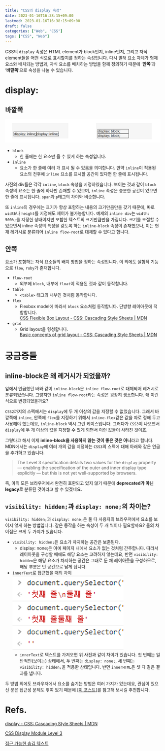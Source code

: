 ```yaml
---
title: "CSS의 display 속성"
date: 2023-01-16T16:38:15+09:00
lastmod: 2023-01-16T16:38:15+09:00
draft: false
categories: ["Web", "CSS"]
tags: ["CSS", "Web"]
---
```


CSS의 `display` 속성은 HTML element가 block인지, inline인지, 그리고 자식 element들을 어떤 식으로 표시할지를 정하는 속성입니다. 다시 말해 요소 자체가 형제 요소와 배치되는 방법과, 자식 요소를 배치하는 방법을 함께 정의하기 때문에 ‘**안쪽**’과 ‘**바깥쪽**’으로 속성을 나눌 수 있습니다.

# display:

## 바깥쪽

![Untitled](/images/posts/2023/01/css-display/01.png)

- `block`
  - 한 줄에는 한 요소만 올 수 있게 하는 속성입니다.
- `inline`
  - 요소가 한 줄에 여러 개 표시 될 수 있음을 의미합니다. 만약 `inline`이 적용된 요소의 전후에 `inline` 요소를 표시할 공간이 있다면 한 줄에 표시됩니다.

사진의 div들은 각각 `inline`, `block` 속성을 지정하였습니다. 보이는 것과 같이 `block` 속성의 요소는 한 줄에 하나만 존재할 수 있으며, `inline` 속성은 충분한 공간이 있으면 한 줄에 표시됩니다. `span`과 `p`태그의 차이와 비슷합니다.

또 `inline`의 경우에는 크기가 항상 포함하는 내용의 크기만큼만을 갖기 때문에, 따로 `width`나 `height`를 지정해도 제어가 불가능합니다. 예제의 `inline div`는 `width: 500%;`를 지정한 상태이지만 포함한 텍스트의 크기만큼만을 가집니다. 크기를 조절할 수 있으면서 inline 속성의 특성을 갖도록 하는 `inline-block` 속성이 존재했으나, 이는 현재 레거시로 분류되어 `inline flow-root`로 대체할 수 있다고 합니다.

## 안쪽

요소가 포함하는 자식 요소들의 배치 방법을 정하는 속성입니다. 이 외에도 실험적 기능으로 `flow`, `ruby`가 존재합니다.

- `flow-root`
  - 외부에 `block`, 내부에 `float`이 적용된 것과 같이 동작합니다.
- `table`
  - `<table>` 태그의 내부인 것처럼 동작합니다.
- `flex`
  - Flexbox model에 따라서 `block` 요소처럼 동작합니다. 단방향 레이아웃에 적합합니다.  
    [CSS Flexible Box Layout - CSS: Cascading Style Sheets | MDN](https://developer.mozilla.org/ko/docs/Web/CSS/CSS_Flexible_Box_Layout)
- `grid`
  - Grid layout을 형성합니다.  
    [Basic concepts of grid layout - CSS: Cascading Style Sheets | MDN](https://developer.mozilla.org/ko/docs/Web/CSS/CSS_Grid_Layout/Basic_concepts_of_grid_layout)

# 궁금증들

## inline-block은 왜 레거시가 되었을까?

앞에서 언급했던 바와 같이 `inline-block`은 `inline flow-root`로 대체되어 레거시로 분류되었습니다. 그렇지만 `inline flow-root`라는 속성은 굉장히 생소합니다. 왜 이런 식으로 변경되었을까요?

`CSS2`까지의 스펙에서는 `display`에 두 개 이상의 값을 지정할 수 없었습니다. 그래서 바깥쪽에 `inline`, 안쪽에 `flex`를 지정하기 위해서 `inline-flex`같은 값을 따로 정해 두고 사용해야 했는데요, `inline-block` 역시 그런 케이스입니다. 그러다가 `CSS3`이 나오면서 `display`에 두 개 이상의 값을 지정할 수 있게 되면서 이런 값들이 사라진 것이죠.

그렇다고 해서 이제 **inline-block을 사용하지 않는 것이 좋은 것은 아니**라고 합니다. MDN에서는 `display`에 여러 개의 값을 지정하는 `CSS3`의 스펙에 대해 아래와 같은 언급을 추가하고 있습니다.

> The Level 3 specification details two values for the `display` property — enabling the specification of the outer and inner display type explicitly — but this is not yet well-supported by browsers.

즉, 아직 모든 브라우저에서 완전히 호환되고 있지 않기 때문에 **deprecated가 아닌 legacy**로 분류된 것이라고 할 수 있겠네요.

## `visibility: hidden;`과 `display: none;`의 차이는?

`visibility: hidden;`과 `display: none;`은 둘 다 사용자의 브라우저에서 요소를 보이지 않게 하는 방법입니다. 같은 동작을 하는 속성이 두 개 씩이나 필요할까요? 둘의 차이점은 크게 두 가지가 있습니다.

- `visibility: hidden;`은 요소가 차지하는 공간은 보존된다.
  - display: none;은 아예 페이지 내에서 요소가 없는 것처럼 간주합니다. 따라서 레이아웃을 구성할 때에도 해당 요소는 고려하지 않는데요, 반면 `visibility: hidden`은 해당 요소가 차지하는 공간은 그대로 둔 채 레이아웃을 구성하므로, 해당 부분은 빈 공간으로 남게 됩니다.
- `innerText`로 접근했을 때의 차이  
  ![Untitled](/images/posts/2023/01/css-display/02.png)
  - `innerText`로 텍스트를 가져오면 위 사진과 같이 차이가 있습니다. 첫 번째는 일반적인(보이는) 상태에서, 두 번째는 `display: none;`, 세 번째는 `visibility: hidden;`을 적용한 상태입니다. 반면 `innerHTML`은 셋 다 같은 결과를 냅니다.

두 방법 외에도 브라우저에서 요소를 숨기는 방법은 여러 가지가 있는데요, 관심이 있으신 분은 접근성 문제도 엮여 있기 때문에 [[이 포스트]](https://mulder21c.github.io/2019/03/22/screen-hide-text/)를 참고해 보시길 추천합니다.

# Refs.

[display - CSS: Cascading Style Sheets | MDN](https://developer.mozilla.org/ko/docs/Web/CSS/display)

[CSS Display Module Level 3](https://www.w3.org/TR/css-display-3/)

[접근 가능한 숨김 텍스트](https://mulder21c.github.io/2019/03/22/screen-hide-text/)
